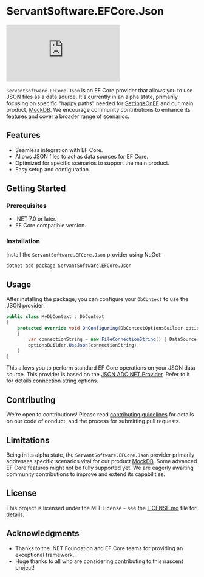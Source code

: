 # ServantSoftware.EFCore.Json

![Nuget](https://img.shields.io/nuget/v/ServantSoftware.EFCore.Json)

`ServantSoftware.EFCore.Json` is an EF Core provider that allows you to use JSON files as a data source. It's currently in an alpha state, primarily focusing on specific "happy paths" needed for [SettingsOnEF](https://github.com/Servant-Software-LLC/SettingsOnEF) and our main product, [MockDB](https://mock-db.com/). We encourage community contributions to enhance its features and cover a broader range of scenarios.

## Features

- Seamless integration with EF Core.
- Allows JSON files to act as data sources for EF Core.
- Optimized for specific scenarios to support the main product.
- Easy setup and configuration.

## Getting Started

### Prerequisites

- .NET 7.0 or later.
- EF Core compatible version.

### Installation

Install the `ServantSoftware.EFCore.Json` provider using NuGet:

```bash
dotnet add package ServantSoftware.EFCore.Json
```

## Usage

After installing the package, you can configure your `DbContext` to use the JSON provider:

```csharp
public class MyDbContext : DbContext
{
    protected override void OnConfiguring(DbContextOptionsBuilder optionsBuilder)
    {
        var connectionString = new FileConnectionString() { DataSource = "path/to/your/data.json" };
        optionsBuilder.UseJson(connectionString);
    }
}
```

This allows you to perform standard EF Core operations on your JSON data source.  This provider is based on the [JSON ADO.NET Provider](README.Data.Json.md).  Refer to it for details connection string options.


## Contributing
We're open to contributions! Please read [contributing guidelines](CONTRIBUTING.md) for details on our code of conduct, and the process for submitting pull requests.

## Limitations

Being in its alpha state, the `ServantSoftware.EFCore.Json` provider primarily addresses specific scenarios vital for our product [MockDB](https://mock-db.com/). Some advanced EF Core features might not be fully supported yet. We are eagerly awaiting community contributions to improve and extend its capabilities.

## License

This project is licensed under the MIT License - see the [LICENSE.md](LICENSE.md) file for details.

## Acknowledgments

- Thanks to the .NET Foundation and EF Core teams for providing an exceptional framework.
- Huge thanks to all who are considering contributing to this nascent project!
